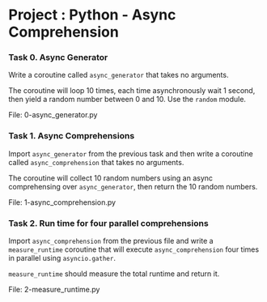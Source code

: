 # Project : Python - Async Comprehension


### Task 0. Async Generator
Write a coroutine called ``async_generator`` that takes no arguments.

The coroutine will loop 10 times, each time asynchronously wait 1 second, then yield a random number between 0 and 10. Use the ``random`` module.

File: 0-async_generator.py


### Task 1. Async Comprehensions
Import ``async_generator`` from the previous task and then write a coroutine called ``async_comprehension`` that takes no arguments.

The coroutine will collect 10 random numbers using an async comprehensing over ``async_generator``, then return the 10 random numbers.

File: 1-async_comprehension.py


### Task 2. Run time for four parallel comprehensions
Import ``async_comprehension`` from the previous file and write a ``measure_runtime`` coroutine that will execute ``async_comprehension`` four times in parallel using ``asyncio.gather``.

``measure_runtime`` should measure the total runtime and return it.

File: 2-measure_runtime.py
